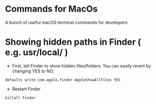 # Commands for MacOs
A bunch of useful macOS terminal commands for developers

# Showing hidden paths in Finder ( e.g. usr/local/ )
- First, tell Finder to show hidden files/folders. You can easily revert by changing YES to NO.

```defaults write com.apple.finder AppleShowAllFiles YES```
- Restart Finder

```killall Finder```

